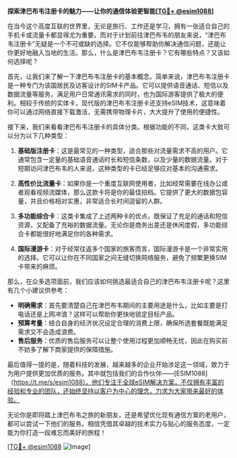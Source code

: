 **探索津巴布韦注册卡的魅力——让你的通信体验更智能[[TG💪+ @esim1088](https://t.me/s/esim1088)]**

在当今这个高度互联的世界里，无论是旅行、工作还是学习，拥有一张适合自己的手机卡或流量卡都显得尤为重要。而对于计划前往津巴布韦的朋友来说，“津巴布韦注册卡”无疑是一个不可或缺的选择。它不仅能够帮助你解决通信问题，还能让你更好地融入当地的生活。那么，什么是津巴布韦注册卡？它有哪些特点？又该如何选择呢？

首先，让我们来了解一下津巴布韦注册卡的基本概念。简单来说，津巴布韦注册卡是一种专门为该国居民及访客设计的SIM卡产品。它可以提供语音通话、短信以及数据流量等服务，满足用户日常通讯需求的同时，也为国际游客提供了极大的便利。相较于传统的实体卡，现代版的津巴布韦注册卡还支持eSIM技术，这意味着你可以通过网络直接下载激活，无需携带物理卡片，大大提升了使用的便捷性。

接下来，我们来看看津巴布韦注册卡的具体分类。根据功能的不同，这类卡大致可以分为以下几种类型：

1. **基础版注册卡**：这是最常见的一种类型，适合那些对流量需求不高的用户。它通常包含一定量的基础语音通话时长和短信条数，以及少量的数据流量。对于短期访问津巴布韦的人来说，这种类型的卡已经足够应对基本的沟通需求。

2. **高性价比流量卡**：如果你是一个重度互联网使用者，比如经常需要在线办公或者观看视频流媒体，那么这款卡将是你的最佳拍档。它提供了更大的数据包容量，并且价格相对实惠，非常适合长时间逗留的人群。

3. **多功能综合卡**：这类卡集成了上述两种卡的优点，既保证了充足的通话和短信资源，又配备了充裕的数据流量。无论你是商务出差还是休闲度假，多功能综合卡都能很好地满足你的各种需求。

4. **国际漫游卡**：对于经常往返多个国家的旅客而言，国际漫游卡是一个非常实用的选择。它可以让你在不同国家之间无缝切换网络服务，避免了频繁更换SIM卡带来的麻烦。

那么，在众多选项面前，我们应该如何挑选最适合自己的津巴布韦注册卡呢？这里有几个小建议供参考：

- **明确需求**：首先要清楚自己在津巴布韦期间的主要用途是什么，比如主要是打电话还是上网冲浪？这样可以帮助你更快地锁定目标产品。
- **预算考量**：结合自身的经济状况设定合理的消费上限，确保所选套餐既能满足需求又不会造成浪费。
- **售后服务**：优质的售后服务可以让整个使用过程更加顺畅无忧，因此在购买前不妨多了解下商家提供的保障措施。

最后值得一提的是，随着科技的发展，越来越多的企业开始涉足这一领域，致力于为用户提供更加优质的服务。其中就包括我们的合作伙伴——[ESIM1088]（https://t.me/s/esim1088）。他们专注于全球eSIM解决方案，不仅拥有丰富的经验和专业的团队，还始终坚持以客户为中心的理念，力求为大家带来最好的体验。

无论你是即将踏上津巴布韦之旅的新朋友，还是希望优化现有通信方案的老用户，都可以尝试一下他们的服务。相信凭借其卓越的技术实力与贴心的服务态度，一定能为你打造一段难忘而美好的旅程！

[[TG💪+ @esim1088](https://t.me/s/esim1088) ![Image](https://i.postimg.cc/4NQfJmqS/Snipaste-2025-05-13-00-14-12.png)]